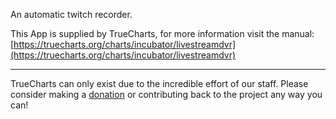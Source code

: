 An automatic twitch recorder.

This App is supplied by TrueCharts, for more information visit the manual: [https://truecharts.org/charts/incubator/livestreamdvr](https://truecharts.org/charts/incubator/livestreamdvr)

---

TrueCharts can only exist due to the incredible effort of our staff.
Please consider making a [donation](https://truecharts.org/sponsor) or contributing back to the project any way you can!
